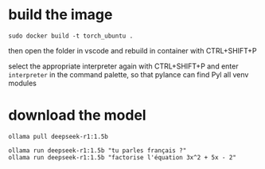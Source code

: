 # build the image

```
sudo docker build -t torch_ubuntu .
```

then open the folder in vscode and rebuild in container with CTRL+SHIFT+P

select the appropriate interpreter again with CTRL+SHIFT+P and enter `interpreter` in the command palette, so that pylance can find Pyl all venv modules

[](images/select_interpreter.png)

# download the model

```
ollama pull deepseek-r1:1.5b
```

```
ollama run deepseek-r1:1.5b "tu parles français ?"
ollama run deepseek-r1:1.5b "factorise l'équation 3x^2 + 5x - 2"
```


